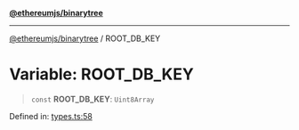 [**@ethereumjs/binarytree**](../README.md)

***

[@ethereumjs/binarytree](../README.md) / ROOT\_DB\_KEY

# Variable: ROOT\_DB\_KEY

> `const` **ROOT\_DB\_KEY**: `Uint8Array`

Defined in: [types.ts:58](https://github.com/Dargon789/ethereumjs-monorepo/blob/master/packages/binarytree/src/types.ts#L58)
